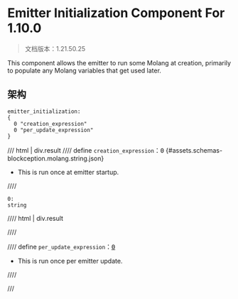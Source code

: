 # Emitter Initialization Component For 1.10.0

> 文档版本：1.21.50.25

This component allows the emitter to run some Molang at creation, primarily to populate any Molang variables that get used later.

## 架构

```mcschema
emitter_initialization:
{
  0 "creation_expression"
  0 "per_update_expression"
}

```

/// html | div.result
//// define
`creation_expression`：<samp>0</samp> {#assets.schemas-blockception.molang.string.json}

- This is run once at emitter startup.


////

```mcschema
0:
string

```

//// html | div.result

////



//// define
`per_update_expression`：<samp>[0](#assets.schemas-blockception.molang.string.json)</samp>

- This is run once per emitter update.


////


///

